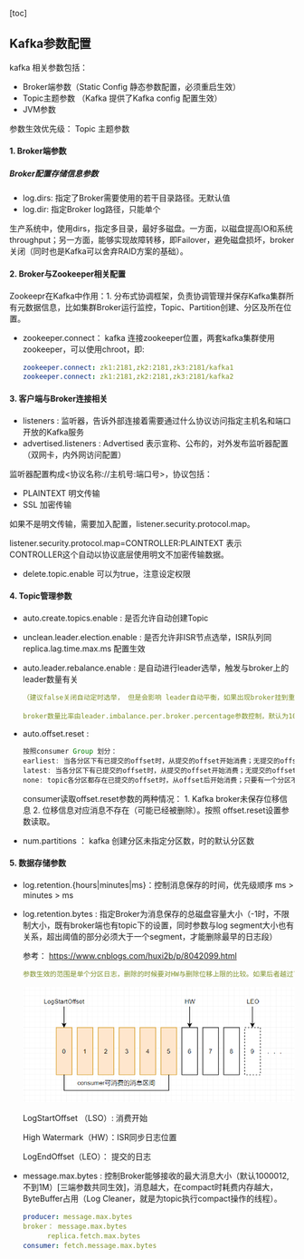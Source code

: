 [toc]

## Kafka参数配置

kafka 相关参数包括：

* Broker端参数（Static Config 静态参数配置，必须重启生效）
* Topic主题参数 （Kafka 提供了Kafka config 配置生效）
* JVM参数



参数生效优先级： Topic 主题参数



#### 1. Broker端参数

##### Broker配置存储信息参数

* log.dirs: 指定了Broker需要使用的若干目录路径。无默认值
* log.dir: 指定Broker log路径，只能单个

生产系统中，使用dirs，指定多目录，最好多磁盘。一方面，以磁盘提高IO和系统throughput；另一方面，能够实现故障转移，即Failover，避免磁盘损坏，broker关闭（同时也是Kafka可以舍弃RAID方案的基础）。

#### 2. Broker与Zookeeper相关配置

Zookeepr在Kafka中作用：1. 分布式协调框架，负责协调管理并保存Kafka集群所有元数据信息，比如集群Broker运行监控，Topic、Partition创建、分区及所在位置。



* zookeeper.connect： kafka 连接zookeeper位置，两套kafka集群使用zookeeper，可以使用chroot，即:

    ```yml
    zookeeper.connect: zk1:2181,zk2:2181,zk3:2181/kafka1
    zookeeper.connect: zk1:2181,zk2:2181,zk3:2181/kafka2
    ```



#### 3. 客户端与Broker连接相关

* listeners : 监听器，告诉外部连接着需要通过什么协议访问指定主机名和端口开放的Kafka服务
* advertised.listeners : Advertised 表示宣称、公布的，对外发布监听器配置（双网卡，内外网访问配置）

监听器配置构成<协议名称://主机号:端口号>，协议包括：

* PLAINTEXT 明文传输
* SSL 加密传输

如果不是明文传输，需要加入配置，listener.security.protocol.map。

listener.security.protocol.map=CONTROLLER:PLAINTEXT  表示CONTROLLER这个自动以协议底层使用明文不加密传输数据。

* delete.topic.enable  可以为true，注意设定权限



#### 4. Topic管理参数

* auto.create.topics.enable : 是否允许自动创建Topic

* unclean.leader.election.enable : 是否允许非ISR节点选举，ISR队列同replica.lag.time.max.ms 配置生效

* auto.leader.rebalance.enable : 是自动进行leader选举，触发与broker上的leader数量有关

  ```yml
  （建议false关闭自动定时选举， 但是会影响 leader自动平衡，如果出现broker挂到重启，不会平衡leader，是一个取舍参数，线上大规模变换leader容易出现危险）通过 kafka-preferred-replica-election.sh 脚本来重新平衡集群中的leader副本。但是我们配置这个参数为true的话，controller角色就会每五分钟（默认）检查一下集群不平衡的状态，进而重新平衡leader副本。
  
  broker数量比率由leader.imbalance.per.broker.percentage参数控制，默认为10% int 10
  ```


* auto.offset.reset :

  ```java
  按照consumer Group 划分：
  earliest: 当各分区下有已提交的offset时，从提交的offset开始消费；无提交的offset时，从头开始消费
  latest: 当各分区下有已提交的offset时，从提交的offset开始消费；无提交的offset时，消费新产生的该分区下的数据
  none: topic各分区都存在已提交的offset时，从offset后开始消费；只要有一个分区不存在已提交的offset，则抛出异常
  ```

  

  consumer读取offset.reset参数的两种情况： 1. Kafka broker未保存位移信息 2. 位移信息对应消息不存在（可能已经被删除）。按照 offset.reset设置参数读取。

* num.partitions ： kafka 创建分区未指定分区数，时的默认分区数

#### 5. 数据存储参数

* log.retention.{hours|minutes|ms}：控制消息保存的时间，优先级顺序 ms > minutes > ms

* log.retention.bytes : 指定Broker为消息保存的总磁盘容量大小（-1时，不限制大小，既有broker端也有topic下的设置，同时参数与log segment大小也有关系，超出阈值的部分必须大于一个segment，才能删除最早的日志段）

  参考： https://www.cnblogs.com/huxi2b/p/8042099.html

  ```yml
  参数生效的范围是单个分区日志，删除的时候要对HW与删除位移上限的比较。如果后者越过了HW自然不允许删除该日志段。
  ```

  ![参数1](Kafka资源\参数1.png)

  LogStartOffset （LSO）: 消费开始

  High Watermark（HW）：ISR同步日志位置

  LogEndOffset（LEO）： 提交的日志

* message.max.bytes : 控制Broker能够接收的最大消息大小（默认1000012,不到1M）[三端参数共同生效]，消息越大，在compact时耗费内存越大，ByteBuffer占用（Log Cleaner，就是为topic执行compact操作的线程）。

  ```yml
  producer: message.max.bytes
  broker： message.max.bytes 
  		replica.fetch.max.bytes
  consumer: fetch.message.max.bytes
  ```

  

  